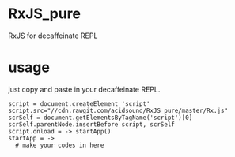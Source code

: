 # RxJS_pure
RxJS for decaffeinate REPL

# usage
just copy and paste in your decaffeinate REPL.
```
script = document.createElement 'script'
script.src="//cdn.rawgit.com/acidsound/RxJS_pure/master/Rx.js"
scrSelf = document.getElementsByTagName('script')[0]
scrSelf.parentNode.insertBefore script, scrSelf
script.onload = -> startApp()
startApp = ->
  # make your codes in here
```
